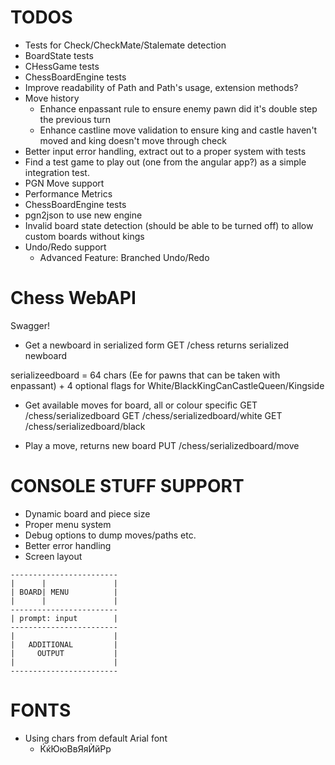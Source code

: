 ﻿# TODOS

 * Tests for Check/CheckMate/Stalemate detection
 * BoardState tests
 * CHessGame tests
 * ChessBoardEngine tests
* Improve readability of Path and Path's usage, extension methods?
* Move history
	* Enhance enpassant rule to ensure enemy pawn did it's double step the previous turn
	* Enhance castline move validation to ensure king and castle haven't moved and king doesn't move through check
* Better input error handling, extract out to a proper system with tests
* Find a test game to play out (one from the angular app?) as a simple integration test.
* PGN Move support
* Performance Metrics
* ChessBoardEngine tests
* pgn2json to use new engine
* Invalid board state detection (should be able to be turned off) to allow custom boards without kings
* Undo/Redo support
	* Advanced Feature: Branched Undo/Redo

# Chess WebAPI
Swagger!

* Get a newboard in serialized form
GET /chess
returns serialized newboard

serializeedboard  = 64 chars (Ee for pawns that can be taken with enpassant)
					+ 4 optional flags for White/BlackKingCanCastleQueen/Kingside 

* Get available moves for board, all or colour specific
GET /chess/serializedboard
GET /chess/serializedboard/white
GET /chess/serializedboard/black


* Play a move, returns new board
PUT /chess/serializedboard/move


# CONSOLE STUFF SUPPORT

* Dynamic board and piece size
* Proper menu system
*	Debug options to dump moves/paths etc.
* Better error handling
* Screen layout
```
------------------------
|      |               |
| BOARD| MENU          |
|      |               |
------------------------
| prompt: input        |
------------------------
|                      |
|   ADDITIONAL         |
|     OUTPUT           |
|                      |
------------------------
```



# FONTS
* Using chars from default Arial font
	* ЌќЮюВвЯяЍйРр
